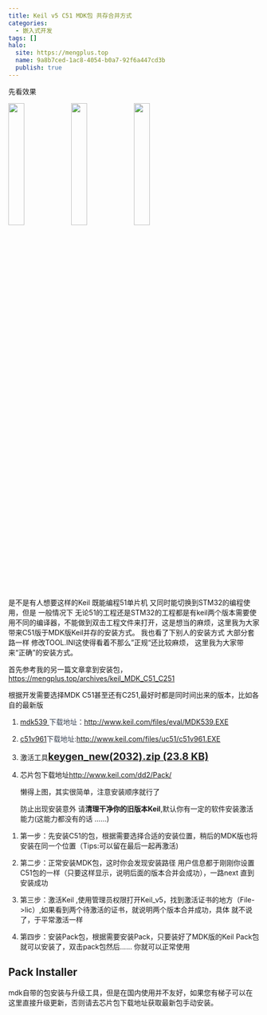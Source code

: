 ```yaml
---
title: Keil v5 C51 MDK包 共存合并方式
categories:
  - 嵌入式开发
tags: []
halo:
  site: https://mengplus.top
  name: 9a8b7ced-1ac8-4054-b0a7-92f6a447cd3b
  publish: true
---
```

<p style="">先看效果</p><p style=""><img src="/upload/a9e937b2a1b6b6c852122a678f1adacb_70.png" width="25%" height="auto" style="display: inline-block" file="[object File]"><img src="/upload/c89f4d348867887d24f2288ee4f237d3_70.png" width="25%" height="auto" style="display: inline-block" file="[object File]"><img src="/upload/60626d644301ac12859377be800af6b8_70.png" width="25%" height="auto" style="display: inline-block" file="[object File]"></p><p style="">		是不是有人想要这样的Keil 既能编程51单片机 又同时能切换到STM32的编程使用，但是 一般情况下 无论51的工程还是STM32的工程都是有keil两个版本需要使用不同的编译器，不能做到双击工程文件来打开，这是想当的麻烦，这里我为大家带来C51版于MDK版Keil并存的安装方式。 我也看了下别人的安装方式 大部分套路一样 修改TOOL.INI这使得看着不那么”正规“还比较麻烦， 这里我为大家带来“正确”的安装方式。</p><p style="">首先参考我的另一篇文章拿到安装包，<a target="_blank" rel="noopener noreferrer nofollow" href="https://mengplus.top/archives/keil_MDK_C51_C251">https://mengplus.top/archives/keil_MDK_C51_C251</a></p><p style="">根据开发需要选择MDK C51甚至还有C251,最好时都是同时间出来的版本，比如各自的最新版</p><ol><li><p style=""><a target="_blank" rel="noopener noreferrer nofollow" href="http://www.keil.com/update/whatsnew.asp?p=MDK&amp;v=5.39">mdk539&nbsp;</a><span fontsize="" color="rgb(55, 65, 81)" style="color: rgb(55, 65, 81)">下载地址：</span><a target="_blank" rel="noopener noreferrer nofollow" href="http://www.keil.com/files/eval/MDK539.EXE">http://www.keil.com/files/eval/MDK539.EXE</a></p></li><li><p style=""><a target="_blank" rel="noopener noreferrer nofollow" href="http://www.keil.com/update/whatsnew.asp?p=C51&amp;v=9.61">c51v961</a><span fontsize="" color="rgb(55, 65, 81)" style="color: rgb(55, 65, 81)">下载地址:</span><a target="_blank" rel="noopener noreferrer nofollow" href="http://www.keil.com/files/uc51/c51v961.EXE">http://www.keil.com/files/uc51/c51v961.EXE</a></p></li><li><p style="">激活工具<a target="_self" rel="noopener noreferrer nofollow" href="https://pan.mengplus.top/api/v3/file/download/kG3xKzt8R2QsZe4M?sign=OpBabFjZm5HKVqEcnEqRDJ1XKgTi4SNHvf2VVkF7-8s%3D%3A1707291067"><strong><span style="font-size: 20px; color: rgba(0, 0, 0, 0.87)">keygen_new(2032).zip (23.8 KB)</span></strong></a></p></li><li><p style="">芯片包下载地址<a target="_blank" rel="noopener noreferrer nofollow" href="http://www.keil.com/dd2/Pack/">http://www.keil.com/dd2/Pack/</a></p></li></ol><p style="margin-left: 24px!important;">懒得上图，其实很简单，注意安装顺序就行了 </p><p style="margin-left: 24px!important;">防止出现安装意外 请<strong>清理干净你的旧版本Keil</strong>,默认你有一定的软件安装激活能力(这能力都没有的话 ……) </p><ol><li><p style=""> 第一步：先安装C51的包，根据需要选择合适的安装位置，稍后的MDK版也将安装在同一个位置（Tips:可以留在最后一起再激活)</p></li><li><p style=""> 第二步：正常安装MDK包，这时你会发现安装路径 用户信息都于刚刚你设置C51包的一样（只要这样显示，说明后面的版本合并会成功），一路next 直到安装成功 </p></li><li><p style=""> 第三步：激活Keil ,使用管理员权限打开Keil_v5，找到激活证书的地方（File-&gt;lic）,如果看到两个待激活的证书，就说明两个版本合并成功，具体 就不说了，于平常激活一样 </p></li><li><p style="">第四步：安装Pack包，根据需要安装Pack，只要装好了MDK版的Keil Pack包就可以安装了，双击pack包然后…… 你就可以正常使用</p></li></ol><h2 style="" id="pack-installer">Pack Installer </h2><p style="">mdk自带的包安装与升级工具，但是在国内使用并不友好，如果您有梯子可以在这里直接升级更新，否则请去芯片包下载地址获取最新包手动安装。</p><p style=""></p>
